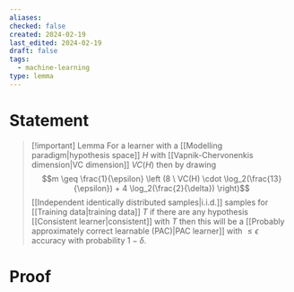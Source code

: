 ```yaml
---
aliases: 
checked: false
created: 2024-02-19
last_edited: 2024-02-19
draft: false
tags:
  - machine-learning
type: lemma
---
```

# Statement

> [!important] Lemma
> For a learner with a [[Modelling paradigm|hypothesis space]] $H$ with [[Vapnik-Chervonenkis dimension|VC dimension]] $VC(H)$ then by drawing 
> $$m \geq \frac{1}{\epsilon} \left (8 \ VC(H) \cdot \log_2(\frac{13}{\epsilon}) + 4 \log_2(\frac{2}{\delta}) \right)$$
> [[Independent identically distributed samples|i.i.d.]] samples for [[Training data|training data]] $T$ if there are any hypothesis [[Consistent learner|consistent]] with $T$ then this will be a [[Probably approximately correct learnable (PAC)|PAC learner]] with $\leq \epsilon$ accuracy with probability $1-\delta$.

# Proof
